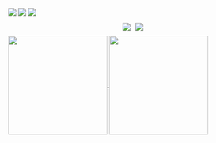 <a href="https://github.com/IvoryGate" target="_blank"><img  align=center src="https://img.shields.io/badge/github-IvoryGate-%23fbfbfb?style=flat"/></a>
<a href="https://blog.jianjiaj.cn" target="_blank"><img  align=center src="https://img.shields.io/badge/blog-汴兮阁-%23fbfbfb?style=flat"/></a>
<a href="https://space.bilibili.com/557074997?spm_id_from=333.1007.0.0" target="_blank"><img  align=center src="https://img.shields.io/badge/bilibili-风驻云不归-%23fbfbfb?style=flat"/></a>
<div style="display: flex; align-items: center; justify-content: center; margin: 10px">
        <img
          align=center
          src="https://img.shields.io/github/stars/IvoryGate?style=flat&logoColor=%231677ff&labelColor=rgb(89, 89, 89)&color=rgb(3, 126, 187)"
          style="margin: 0 5px"
        /><img
          align=center
          src="https://img.shields.io/github/followers/IvoryGate?style=flat&logoColor=%231677ff&labelColor=rgb(89, 89, 89)&color=rgb(3, 126, 187)""
          style="margin: 0 5px"
        />
      </div>
<a href="https://github.com/anuraghazra/github-readme-stats">
  <img height=200 align="center" src="https://github-readme-stats.vercel.app/api?username=IvoryGate&card_width=200" />
</a>
<a href="https://github.com/anuraghazra/convoychat">
  <img height=200 align="center" src="https://github-readme-stats.vercel.app/api/top-langs?username=IvoryGate&layout=compact&langs_count=8&card_width=200" />
</a>


<!--
**IvoryGate/IvoryGate** is a ✨ _special_ ✨ repository because its `README.md` (this file) appears on your GitHub profile.

Here are some ideas to get you started:

- 🔭 I’m currently working on ...
- 🌱 I’m currently learning ...
- 👯 I’m looking to collaborate on ...
- 🤔 I’m looking for help with ...
- 💬 Ask me about ...
- 📫 How to reach me: ...
- 😄 Pronouns: ...
- ⚡ Fun fact: ...
-->

